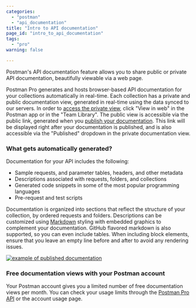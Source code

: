 ```yaml
---
categories:
  - "postman"
  - "api_documentation"
title: "Intro to API documentation"
page_id: "intro_to_api_documentation"
tags: 
  - "pro"
warning: false

---
```


Postman's API documentation feature allows you to share public or private API documentation, beautifully viewable via a web page. 

Postman Pro generates and hosts browser-based API documentation for your collections automatically in real-time. Each collection has a private and public documentation view, generated in real-time using the data synced to our servers. In order to [access the private view](/docs/postman/api_documentation/viewing_documentation), click "View in web" in the Postman app or in the "Team Library". The public view is accessible via the public link, generated when you [publish your documentation](/docs/postman/api_documentation/publishing_public_docs). This link will be displayed right after your documentation is published, and is also accessible via the "Published" dropdown in the private documentation view.

### What gets automatically generated?

Documentation for your API includes the following:

   *   Sample requests, and parameter tables, headers, and other metadata
   *   Descriptions associated with requests, folders, and collections
   *   Generated code snippets in some of the most popular programming languages
   *   Pre-request and test scripts

Documentation is organized into sections that reflect the structure of your collection, by ordered requests and folders. Descriptions can be customized using [Markdown](/docs/postman/api_documentation/how_to_document_using_markdown) styling with embedded graphics to complement your documentation. GitHub flavored markdown is also supported, so you can even include tables. When including block elements, ensure that you leave an empty line before and after to avoid any rendering issues.

[![example of published documentation](https://s3.amazonaws.com/postman-static-getpostman-com/postman-docs/59167235.png)](https://s3.amazonaws.com/postman-static-getpostman-com/postman-docs/59167235.png)

### Free documentation views with your Postman account

Your Postman account gives you a limited number of free documentation views per month. You can check your usage limits through the [Postman Pro API](https://docs.api.getpostman.com) or the account usage page.